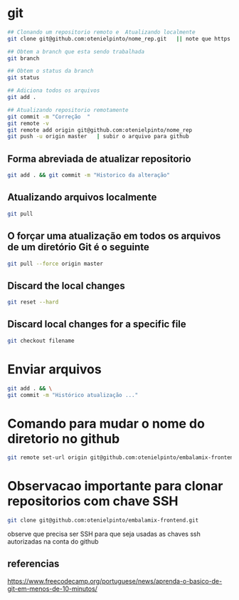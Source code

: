 # git

```sh
## Clonando um repositorio remoto e  Atualizando localmente
git clone git@github.com:otenielpinto/nome_rep.git   || note que https: somente qdo. copiar direto pelo navegador

## Obtem a branch que esta sendo trabalhada
git branch

## Obtem o status da branch
git status

## Adiciona todos os arquivos
git add .

## Atualizando repositorio remotamente
git commit -m "Correção  "
git remote -v
git remote add origin git@github.com:otenielpinto/nome_rep
git push -u origin master   | subir o arquivo para github
```

## Forma abreviada de atualizar repositorio

```sh
git add . && git commit -m "Historico da alteração"
```

## Atualizando arquivos localmente

```sh
git pull
```

## O forçar uma atualização em todos os arquivos de um diretório Git é o seguinte

```sh
git pull --force origin master
```

## Discard the local changes

```sh
git reset --hard
```

## Discard local changes for a specific file

```sh
git checkout filename
```

# Enviar arquivos

```sh
git add . && \
git commit -m "Histórico atualização ..."
```

# Comando para mudar o nome do diretorio no github

```sh
git remote set-url origin git@github.com:otenielpinto/embalamix-frontend.git
```

# Observacao importante para clonar repositorios com chave SSH

```sh
git clone git@github.com:otenielpinto/embalamix-frontend.git
```

observe que precisa ser SSH para que seja usadas as chaves ssh autorizadas na conta do github

## referencias

https://www.freecodecamp.org/portuguese/news/aprenda-o-basico-de-git-em-menos-de-10-minutos/
